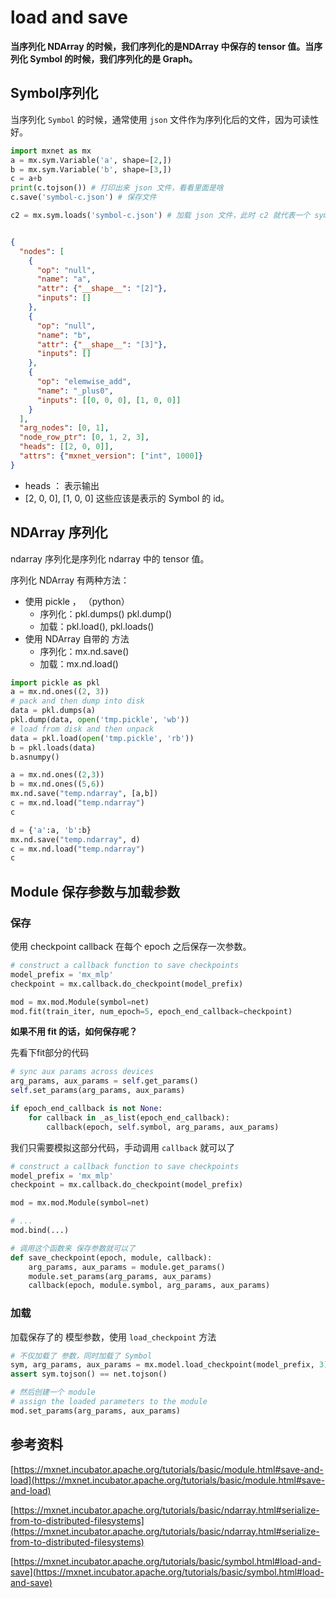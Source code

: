 # load and save

**当序列化 NDArray 的时候，我们序列化的是NDArray 中保存的 tensor 值。当序列化 Symbol 的时候，我们序列化的是 Graph。**

## Symbol序列化

当序列化 `Symbol` 的时候，通常使用 `json` 文件作为序列化后的文件，因为可读性好。

```python
import mxnet as mx
a = mx.sym.Variable('a', shape=[2,])
b = mx.sym.Variable('b', shape=[3,])
c = a+b
print(c.tojson()) # 打印出来 json 文件，看看里面是啥
c.save('symbol-c.json') # 保存文件

c2 = mx.sym.loads('symbol-c.json') # 加载 json 文件，此时 c2 就代表一个 symbol
```

```json

{
  "nodes": [
    {
      "op": "null", 
      "name": "a", 
      "attr": {"__shape__": "[2]"}, 
      "inputs": []
    }, 
    {
      "op": "null", 
      "name": "b", 
      "attr": {"__shape__": "[3]"}, 
      "inputs": []
    }, 
    {
      "op": "elemwise_add", 
      "name": "_plus0", 
      "inputs": [[0, 0, 0], [1, 0, 0]]
    }
  ], 
  "arg_nodes": [0, 1], 
  "node_row_ptr": [0, 1, 2, 3], 
  "heads": [[2, 0, 0]], 
  "attrs": {"mxnet_version": ["int", 1000]}
}
```

* heads ： 表示输出
* [2, 0, 0], [1, 0, 0] 这些应该是表示的 Symbol 的 id。



## NDArray 序列化

ndarray 序列化是序列化 ndarray 中的 tensor 值。

序列化 NDArray 有两种方法：

* 使用 pickle ， （python）
  * 序列化：pkl.dumps()  pkl.dump() 
  * 加载：pkl.load(), pkl.loads()
* 使用 NDArray 自带的 方法
  * 序列化：mx.nd.save() 
  * 加载：mx.nd.load()

```python
import pickle as pkl
a = mx.nd.ones((2, 3))
# pack and then dump into disk
data = pkl.dumps(a)
pkl.dump(data, open('tmp.pickle', 'wb'))
# load from disk and then unpack
data = pkl.load(open('tmp.pickle', 'rb'))
b = pkl.loads(data)
b.asnumpy()

a = mx.nd.ones((2,3))
b = mx.nd.ones((5,6))
mx.nd.save("temp.ndarray", [a,b])
c = mx.nd.load("temp.ndarray")
c

d = {'a':a, 'b':b}
mx.nd.save("temp.ndarray", d)
c = mx.nd.load("temp.ndarray")
c
```



## Module 保存参数与加载参数

### 保存

使用 checkpoint callback 在每个 epoch 之后保存一次参数。

```python
# construct a callback function to save checkpoints
model_prefix = 'mx_mlp'
checkpoint = mx.callback.do_checkpoint(model_prefix)

mod = mx.mod.Module(symbol=net)
mod.fit(train_iter, num_epoch=5, epoch_end_callback=checkpoint)
```

**如果不用 fit 的话，如何保存呢？**

先看下fit部分的代码

```python
# sync aux params across devices
arg_params, aux_params = self.get_params()
self.set_params(arg_params, aux_params)

if epoch_end_callback is not None:
    for callback in _as_list(epoch_end_callback):
        callback(epoch, self.symbol, arg_params, aux_params)
```

我们只需要模拟这部分代码，手动调用 `callback` 就可以了

```python
# construct a callback function to save checkpoints
model_prefix = 'mx_mlp'
checkpoint = mx.callback.do_checkpoint(model_prefix)

mod = mx.mod.Module(symbol=net)

# ...
mod.bind(...)

# 调用这个函数来 保存参数就可以了
def save_checkpoint(epoch, module, callback):
    arg_params, aux_params = module.get_params()
    module.set_params(arg_params, aux_params)
    callback(epoch, module.symbol, arg_params, aux_params)
```






### 加载

加载保存了的 模型参数，使用 `load_checkpoint` 方法

```python
# 不仅加载了 参数，同时加载了 Symbol
sym, arg_params, aux_params = mx.model.load_checkpoint(model_prefix, 3)
assert sym.tojson() == net.tojson()

# 然后创建一个 module
# assign the loaded parameters to the module
mod.set_params(arg_params, aux_params)
```



## 参考资料

[https://mxnet.incubator.apache.org/tutorials/basic/module.html#save-and-load](https://mxnet.incubator.apache.org/tutorials/basic/module.html#save-and-load)

[https://mxnet.incubator.apache.org/tutorials/basic/ndarray.html#serialize-from-to-distributed-filesystems](https://mxnet.incubator.apache.org/tutorials/basic/ndarray.html#serialize-from-to-distributed-filesystems)

[https://mxnet.incubator.apache.org/tutorials/basic/symbol.html#load-and-save](https://mxnet.incubator.apache.org/tutorials/basic/symbol.html#load-and-save)

